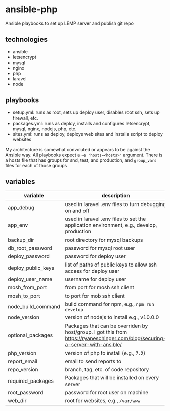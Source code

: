 # ansible-php

Ansible playbooks to set up LEMP server and publish git repo

## technologies
- ansible
- letsencrypt
- mysql
- nginx
- php
- laravel
- node

## playbooks
- setup.yml: runs as root, sets up deploy user, disables root ssh, sets up firewall, etc.
- packages.yml: runs as deploy, installs and configures letsencrypt, mysql, nginx, nodejs, php, etc.
- sites.yml: runs as deploy, deploys web sites and installs script to deploy websites

My architecture is somewhat convoluted or appears to be against the Ansible way. All playbooks expect a `-e 'hosts=<hosts>'` argument. There is a hosts file that has groups for snd, test, and production, and `group_vars` files for each of those groups 

## variables
| variable | description |
|----------|-------------|
|app_debug| used in laravel .env files to turn debugging on and off |
|app_env| used in laravel .env files to set the application environment, e.g., develop, production |
|backup_dir| root directory for mysql backups |
|db_root_password| password for mysql root user |
|deploy_password| password for deploy user |
|deploy_public_keys| list of paths of public keys to allow ssh access for deploy user |
|deploy_user_name| username for deploy user |
|mosh_from_port| from port for mosh ssh client |
|mosh_to_port| to port for mob ssh client |
|node_build_command| build command for npm, e.g., `npm run develop` |
|node_version| version of nodejs to install e.g., v10.0.0 |
|optional_packages| Packages that can be overriden by host/group. I got this from https://ryaneschinger.com/blog/securing-a-server-with-ansible/ |
|php_version| version of php to install (e.g., `7.2`) |
|report_email| email to send reports to |
|repo_version| branch, tag, etc. of code repository |
|required_packages| Packages that will be installed on every server |
|root_password| password for root user on machine |
|web_dir| root for websites, e.g., `/var/www` |



